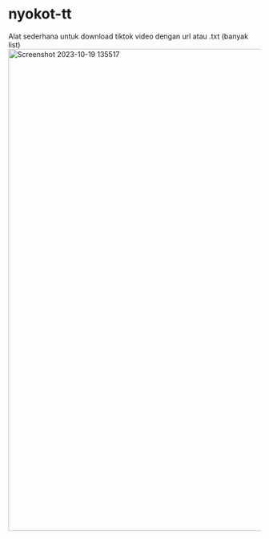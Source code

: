# nyokot-tt
Alat sederhana untuk download tiktok video dengan url atau .txt (banyak list) 
<img width="960" alt="Screenshot 2023-10-19 135517" src="https://github.com/ibnurusdianto/nyokot-tt/assets/43640284/189a7269-154a-419a-b13c-3e9f30aa5da4">
